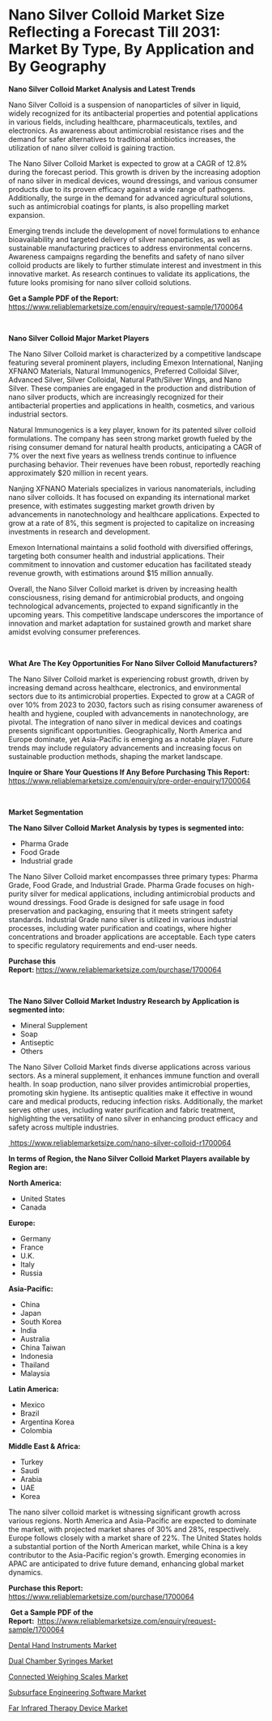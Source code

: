 <p><h1>Nano Silver Colloid Market Size Reflecting a Forecast Till 2031: Market By Type, By Application and By Geography</h1></p><p><strong>Nano Silver Colloid Market Analysis and Latest Trends</strong></p>
<p><p>Nano Silver Colloid is a suspension of nanoparticles of silver in liquid, widely recognized for its antibacterial properties and potential applications in various fields, including healthcare, pharmaceuticals, textiles, and electronics. As awareness about antimicrobial resistance rises and the demand for safer alternatives to traditional antibiotics increases, the utilization of nano silver colloid is gaining traction.</p><p>The Nano Silver Colloid Market is expected to grow at a CAGR of 12.8% during the forecast period. This growth is driven by the increasing adoption of nano silver in medical devices, wound dressings, and various consumer products due to its proven efficacy against a wide range of pathogens. Additionally, the surge in the demand for advanced agricultural solutions, such as antimicrobial coatings for plants, is also propelling market expansion.</p><p>Emerging trends include the development of novel formulations to enhance bioavailability and targeted delivery of silver nanoparticles, as well as sustainable manufacturing practices to address environmental concerns. Awareness campaigns regarding the benefits and safety of nano silver colloid products are likely to further stimulate interest and investment in this innovative market. As research continues to validate its applications, the future looks promising for nano silver colloid solutions.</p></p>
<p><strong>Get a Sample PDF of the Report:&nbsp;</strong> <a href="https://www.reliablemarketsize.com/enquiry/request-sample/1700064?utm_campaign=1564&utm_medium=2&utm_source=Github&utm_content=ia&utm_term=21102024&utm_id=nano-silver-colloid">https://www.reliablemarketsize.com/enquiry/request-sample/1700064</a></p>
<p>&nbsp;</p>
<p><strong>Nano Silver Colloid Major Market Players</strong></p>
<p><p>The Nano Silver Colloid market is characterized by a competitive landscape featuring several prominent players, including Emexon International, Nanjing XFNANO Materials, Natural Immunogenics, Preferred Colloidal Silver, Advanced Silver, Silver Colloidal, Natural Path/Silver Wings, and Nano Silver. These companies are engaged in the production and distribution of nano silver products, which are increasingly recognized for their antibacterial properties and applications in health, cosmetics, and various industrial sectors.</p><p>Natural Immunogenics is a key player, known for its patented silver colloid formulations. The company has seen strong market growth fueled by the rising consumer demand for natural health products, anticipating a CAGR of 7% over the next five years as wellness trends continue to influence purchasing behavior. Their revenues have been robust, reportedly reaching approximately $20 million in recent years.</p><p>Nanjing XFNANO Materials specializes in various nanomaterials, including nano silver colloids. It has focused on expanding its international market presence, with estimates suggesting market growth driven by advancements in nanotechnology and healthcare applications. Expected to grow at a rate of 8%, this segment is projected to capitalize on increasing investments in research and development. </p><p>Emexon International maintains a solid foothold with diversified offerings, targeting both consumer health and industrial applications. Their commitment to innovation and customer education has facilitated steady revenue growth, with estimations around $15 million annually.</p><p>Overall, the Nano Silver Colloid market is driven by increasing health consciousness, rising demand for antimicrobial products, and ongoing technological advancements, projected to expand significantly in the upcoming years. This competitive landscape underscores the importance of innovation and market adaptation for sustained growth and market share amidst evolving consumer preferences.</p></p>
<p>&nbsp;</p>
<p><strong>What Are The Key Opportunities For Nano Silver Colloid Manufacturers?</strong></p>
<p><p>The Nano Silver Colloid market is experiencing robust growth, driven by increasing demand across healthcare, electronics, and environmental sectors due to its antimicrobial properties. Expected to grow at a CAGR of over 10% from 2023 to 2030, factors such as rising consumer awareness of health and hygiene, coupled with advancements in nanotechnology, are pivotal. The integration of nano silver in medical devices and coatings presents significant opportunities. Geographically, North America and Europe dominate, yet Asia-Pacific is emerging as a notable player. Future trends may include regulatory advancements and increasing focus on sustainable production methods, shaping the market landscape.</p></p>
<p><strong>Inquire or Share Your Questions If Any Before Purchasing This Report:</strong> <a href="https://www.reliablemarketsize.com/enquiry/pre-order-enquiry/1700064?utm_campaign=1564&utm_medium=2&utm_source=Github&utm_content=ia&utm_term=21102024&utm_id=nano-silver-colloid">https://www.reliablemarketsize.com/enquiry/pre-order-enquiry/1700064</a></p>
<p>&nbsp;</p>
<p><strong>Market Segmentation</strong></p>
<p><strong>The Nano Silver Colloid Market Analysis by types is segmented into:</strong></p>
<p><ul><li>Pharma Grade</li><li>Food Grade</li><li>Industrial grade</li></ul></p>
<p><p>The Nano Silver Colloid market encompasses three primary types: Pharma Grade, Food Grade, and Industrial Grade. Pharma Grade focuses on high-purity silver for medical applications, including antimicrobial products and wound dressings. Food Grade is designed for safe usage in food preservation and packaging, ensuring that it meets stringent safety standards. Industrial Grade nano silver is utilized in various industrial processes, including water purification and coatings, where higher concentrations and broader applications are acceptable. Each type caters to specific regulatory requirements and end-user needs.</p></p>
<p><strong>Purchase this Report:&nbsp;</strong><a href="https://www.reliablemarketsize.com/purchase/1700064?utm_campaign=1564&utm_medium=2&utm_source=Github&utm_content=ia&utm_term=21102024&utm_id=nano-silver-colloid">https://www.reliablemarketsize.com/purchase/1700064</a></p>
<p>&nbsp;</p>
<p><strong>The Nano Silver Colloid Market Industry Research by Application is segmented into:</strong></p>
<p><ul><li>Mineral Supplement</li><li>Soap</li><li>Antiseptic</li><li>Others</li></ul></p>
<p><p>The Nano Silver Colloid Market finds diverse applications across various sectors. As a mineral supplement, it enhances immune function and overall health. In soap production, nano silver provides antimicrobial properties, promoting skin hygiene. Its antiseptic qualities make it effective in wound care and medical products, reducing infection risks. Additionally, the market serves other uses, including water purification and fabric treatment, highlighting the versatility of nano silver in enhancing product efficacy and safety across multiple industries.</p></p>
<p><a href="https://www.reliablemarketsize.com/nano-silver-colloid-r1700064?utm_campaign=1564&utm_medium=2&utm_source=Github&utm_content=ia&utm_term=21102024&utm_id=nano-silver-colloid">&nbsp;https://www.reliablemarketsize.com/nano-silver-colloid-r1700064</a></p>
<p><strong>In terms of Region, the Nano Silver Colloid Market Players available by Region are:</strong></p>
<p>
    <p> <strong> North America: </strong>
        <ul>
            <li>United States</li>
            <li>Canada</li>
        </ul>
        </p> 
    <p> <strong> Europe: </strong>
        <ul>
            <li>Germany</li>
            <li>France</li>
            <li>U.K.</li>
            <li>Italy</li>
            <li>Russia</li>
        </ul>
        </p> 
    <p> <strong> Asia-Pacific: </strong>
        <ul>
            <li>China</li>
            <li>Japan</li>
            <li>South Korea</li>
            <li>India</li>
            <li>Australia</li>
            <li>China Taiwan</li>
            <li>Indonesia</li>
            <li>Thailand</li>
            <li>Malaysia</li>
        </ul>
        </p> 
    <p> <strong> Latin America: </strong>
        <ul>
            <li>Mexico</li>
            <li>Brazil</li>
            <li>Argentina Korea</li>
            <li>Colombia</li>
        </ul>
        </p> 
    <p> <strong> Middle East & Africa: </strong>
        <ul>
            <li>Turkey</li>
            <li>Saudi</li>
            <li>Arabia</li>
            <li>UAE</li>
            <li>Korea</li>
        </ul>
    </p>
    </p>
<p><p>The nano silver colloid market is witnessing significant growth across various regions. North America and Asia-Pacific are expected to dominate the market, with projected market shares of 30% and 28%, respectively. Europe follows closely with a market share of 22%. The United States holds a substantial portion of the North American market, while China is a key contributor to the Asia-Pacific region's growth. Emerging economies in APAC are anticipated to drive future demand, enhancing global market dynamics.</p></p>
<p><strong>Purchase this Report: </strong><a href="https://www.reliablemarketsize.com/purchase/1700064?utm_campaign=1564&utm_medium=2&utm_source=Github&utm_content=ia&utm_term=21102024&utm_id=nano-silver-colloid">https://www.reliablemarketsize.com/purchase/1700064</a></p>
<p>&nbsp;<strong>Get a Sample PDF of the Report:&nbsp;&nbsp;</strong><a href="https://www.reliablemarketsize.com/enquiry/request-sample/1700064?utm_campaign=1564&utm_medium=2&utm_source=Github&utm_content=ia&utm_term=21102024&utm_id=nano-silver-colloid">https://www.reliablemarketsize.com/enquiry/request-sample/1700064</a></p>
<p><strong></strong></p>
<p><p><a href="https://www.linkedin.com/pulse/emerging-technologies-reshaping-dental-hand-instruments-xc9re?utm_campaign=1564&utm_medium=2&utm_source=Github&utm_content=ia&utm_term=21102024&utm_id=nano-silver-colloid">Dental Hand Instruments Market</a></p><p><a href="https://www.linkedin.com/pulse/dual-chamber-syringes-market-revolution-size-share-emerging-trlne?utm_campaign=1564&utm_medium=2&utm_source=Github&utm_content=ia&utm_term=21102024&utm_id=nano-silver-colloid">Dual Chamber Syringes Market</a></p><p><a href="https://www.linkedin.com/pulse/global-connected-weighing-scales-market-size-trends-analysis-djfme?utm_campaign=1564&utm_medium=2&utm_source=Github&utm_content=ia&utm_term=21102024&utm_id=nano-silver-colloid">Connected Weighing Scales Market</a></p><p><a href="https://github.com/abbislposival/Market-Research-Report-List-1/blob/main/subsurface-engineering-software-market.md?utm_campaign=1564&utm_medium=2&utm_source=Github&utm_content=ia&utm_term=21102024&utm_id=nano-silver-colloid">Subsurface Engineering Software Market</a></p><p><a href="https://www.linkedin.com/pulse/investing-far-infrared-therapy-device-market-trends-9tume?utm_campaign=1564&utm_medium=2&utm_source=Github&utm_content=ia&utm_term=21102024&utm_id=nano-silver-colloid">Far Infrared Therapy Device Market</a></p></p>